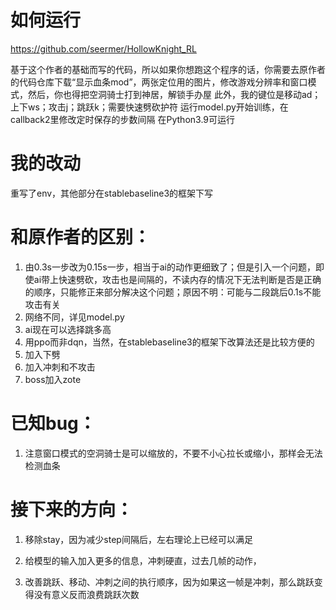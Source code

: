 # 如何运行

https://github.com/seermer/HollowKnight_RL  

基于这个作者的基础而写的代码，所以如果你想跑这个程序的话，你需要去原作者的代码仓库下载“显示血条mod”，两张定位用的图片，修改游戏分辨率和窗口模式，然后，你也得把空洞骑士打到神居，解锁手办屋
此外，我的键位是移动ad；上下ws；攻击j；跳跃k；需要快速劈砍护符
运行model.py开始训练，在callback2里修改定时保存的步数间隔
在Python3.9可运行

# 我的改动

重写了env，其他部分在stablebaseline3的框架下写

# 和原作者的区别：

1. 由0.3s一步改为0.15s一步，相当于ai的动作更细致了；但是引入一个问题，即使ai带上快速劈砍，攻击也是间隔的，不读内存的情况下无法判断是否是正确的顺序，只能修正来部分解决这个问题；原因不明：可能与二段跳后0.1s不能攻击有关
2. 网络不同，详见model.py
3. ai现在可以选择跳多高
4. 用ppo而非dqn，当然，在stablebaseline3的框架下改算法还是比较方便的
5. 加入下劈
6. 加入冲刺和不攻击
7. boss加入zote

# 已知bug：

1. 注意窗口模式的空洞骑士是可以缩放的，不要不小心拉长或缩小，那样会无法检测血条

# 接下来的方向：

1. 移除stay，因为减少step间隔后，左右理论上已经可以满足

2. 给模型的输入加入更多的信息，冲刺硬直，过去几帧的动作，

3. 改善跳跃、移动、冲刺之间的执行顺序，因为如果这一帧是冲刺，那么跳跃变得没有意义反而浪费跳跃次数